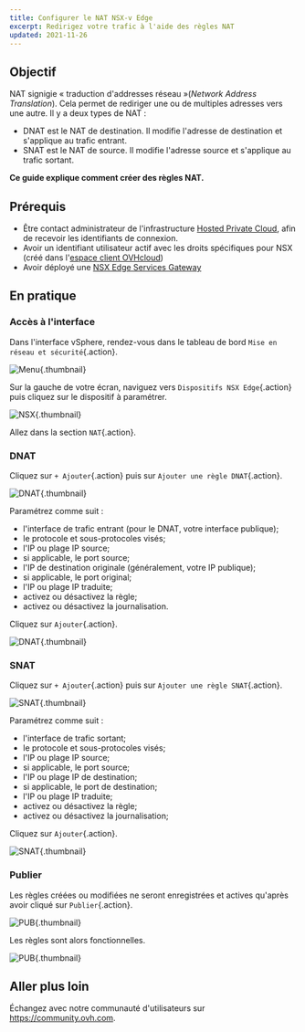 ```yaml
---
title: Configurer le NAT NSX-v Edge
excerpt: Redirigez votre trafic à l'aide des règles NAT
updated: 2021-11-26
---
```


## Objectif

NAT signigie « traduction d'addresses réseau »(*Network Address Translation*). Cela permet de rediriger une ou de multiples adresses vers une autre. Il y a deux types de NAT :

- DNAT est le NAT de destination. Il modifie l'adresse de destination et s'applique au trafic entrant.
- SNAT est le NAT de source. Il modifie l'adresse source et s'applique au trafic sortant.

**Ce guide explique comment créer des règles NAT.**

## Prérequis

- Être contact administrateur de l'infrastructure [Hosted Private Cloud](https://www.ovhcloud.com/fr/enterprise/products/hosted-private-cloud/), afin de recevoir les identifiants de connexion.
- Avoir un identifiant utilisateur actif avec les droits spécifiques pour NSX (créé dans l'[espace client OVHcloud](https://www.ovh.com/auth/?action=gotomanager&from=https://www.ovh.com/fr/&ovhSubsidiary=fr))
- Avoir déployé une [NSX Edge Services Gateway](nsx_deploying_edge_gateway1.)

## En pratique

### Accès à l'interface

Dans l'interface vSphere, rendez-vous dans le tableau de bord `Mise en réseau et sécurité`{.action}.

![Menu](nsx_configurer_le_nat_edge_gateway_images_en01dash.png){.thumbnail}

Sur la gauche de votre écran, naviguez vers `Dispositifs NSX Edge`{.action} puis cliquez sur le dispositif à paramétrer.

![NSX](nsx_configurer_le_nat_edge_gateway_images_en02nsx.png){.thumbnail}

Allez dans la section `NAT`{.action}.

### DNAT

Cliquez sur `+ Ajouter`{.action} puis sur `Ajouter une règle DNAT`{.action}.

![DNAT](en03nat.png){.thumbnail}

Paramétrez comme suit :

- l'interface de trafic entrant (pour le DNAT, votre interface publique);
- le protocole et sous-protocoles visés;
- l'IP ou plage IP source;
- si applicable, le port source;
- l'IP de destination originale (généralement, votre IP publique);
- si applicable, le port original;
- l'IP ou plage IP traduite;
- activez ou désactivez la règle;
- activez ou désactivez la journalisation.  

Cliquez sur `Ajouter`{.action}.

![DNAT](en04dnat.png){.thumbnail}

### SNAT

Cliquez sur `+ Ajouter`{.action} puis sur `Ajouter une règle SNAT`{.action}.

![SNAT](en03nat.png){.thumbnail}

Paramétrez comme suit :

- l'interface de trafic sortant;
- le protocole et sous-protocoles visés;
- l'IP ou plage IP source;
- si applicable, le port source;
- l'IP ou plage IP de destination;
- si applicable, le port de destination;
- l'IP ou plage IP traduite;
- activez ou désactivez la règle;
- activez ou désactivez la journalisation;

Cliquez sur `Ajouter`{.action}.

![SNAT](en05snat.png){.thumbnail}

### Publier

Les règles créées ou modifiées ne seront enregistrées et actives qu'après avoir cliqué sur `Publier`{.action}.

![PUB](en06publish.png){.thumbnail}

Les règles sont alors fonctionnelles.

![PUB](en07done.png){.thumbnail}

## Aller plus loin

Échangez avec notre communauté d'utilisateurs sur <https://community.ovh.com>.
